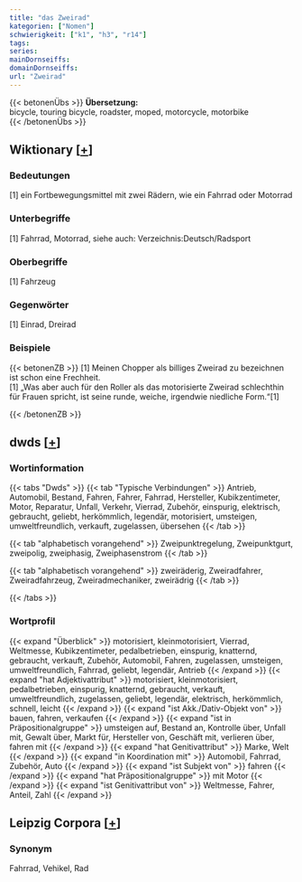 ```yaml
---
title: "das Zweirad"
kategorien: ["Nomen"]
schwierigkeit: ["k1", "h3", "r14"]
tags:
series:
mainDornseiffs:
domainDornseiffs:
url: "Zweirad"
---
```


{{< betonenÜbs >}}
**Übersetzung:**  
bicycle, touring bicycle, roadster, moped, motorcycle, motorbike  
{{< /betonenÜbs >}}

## Wiktionary [[+](https://de.wiktionary.org/wiki/Zweirad)]

### Bedeutungen
[1] ein Fortbewegungsmittel mit zwei Rädern, wie ein Fahrrad oder Motorrad  

### Unterbegriffe
[1] Fahrrad, Motorrad, siehe auch: Verzeichnis:Deutsch/Radsport  

### Oberbegriffe
[1] Fahrzeug  

### Gegenwörter
[1] Einrad, Dreirad  

### Beispiele
{{< betonenZB >}}
[1] Meinen Chopper als billiges Zweirad zu bezeichnen ist schon eine Frechheit.  
[1] „Was aber auch für den Roller als das motorisierte Zweirad schlechthin für Frauen spricht, ist seine runde, weiche, irgendwie niedliche Form.“[1]  

{{< /betonenZB >}}


## dwds [[+](https://www.dwds.de/wb/Zweirad)]

### Wortinformation
{{< tabs "Dwds" >}}
{{< tab "Typische Verbindungen" >}}
Antrieb, Automobil, Bestand, Fahren, Fahrer, Fahrrad, Hersteller, Kubikzentimeter, Motor, Reparatur, Unfall, Verkehr, Vierrad, Zubehör, einspurig, elektrisch, gebraucht, geliebt, herkömmlich, legendär, motorisiert, umsteigen, umweltfreundlich, verkauft, zugelassen, übersehen
{{< /tab >}}

{{< tab "alphabetisch vorangehend" >}}
Zweipunktregelung, Zweipunktgurt, zweipolig, zweiphasig, Zweiphasenstrom
{{< /tab >}}

{{< tab "alphabetisch vorangehend" >}}
zweiräderig, Zweiradfahrer, Zweiradfahrzeug, Zweiradmechaniker, zweirädrig
{{< /tab >}}

{{< /tabs >}}

### Wortprofil
{{< expand "Überblick" >}} motorisiert, kleinmotorisiert, Vierrad, Weltmesse, Kubikzentimeter, pedalbetrieben, einspurig, knatternd, gebraucht, verkauft, Zubehör, Automobil, Fahren, zugelassen, umsteigen, umweltfreundlich, Fahrrad, geliebt, legendär, Antrieb {{< /expand >}}
{{< expand "hat Adjektivattribut" >}} motorisiert, kleinmotorisiert, pedalbetrieben, einspurig, knatternd, gebraucht, verkauft, umweltfreundlich, zugelassen, geliebt, legendär, elektrisch, herkömmlich, schnell, leicht {{< /expand >}}
{{< expand "ist Akk./Dativ-Objekt von" >}} bauen, fahren, verkaufen {{< /expand >}}
{{< expand "ist in Präpositionalgruppe" >}} umsteigen auf, Bestand an, Kontrolle über, Unfall mit, Gewalt über, Markt für, Hersteller von, Geschäft mit, verlieren über, fahren mit {{< /expand >}}
{{< expand "hat Genitivattribut" >}} Marke, Welt {{< /expand >}}
{{< expand "in Koordination mit" >}} Automobil, Fahrrad, Zubehör, Auto {{< /expand >}}
{{< expand "ist Subjekt von" >}} fahren {{< /expand >}}
{{< expand "hat Präpositionalgruppe" >}} mit Motor {{< /expand >}}
{{< expand "ist Genitivattribut von" >}} Weltmesse, Fahrer, Anteil, Zahl {{< /expand >}}

## Leipzig Corpora [[+](https://corpora.uni-leipzig.de/en/res?word=Zweirad&corpusId=deu_newscrawl-public_2018)]


### Synonym
Fahrrad, Vehikel, Rad


